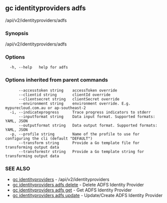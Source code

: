 ## gc identityproviders adfs

/api/v2/identityproviders/adfs

### Synopsis

/api/v2/identityproviders/adfs

### Options

```
  -h, --help   help for adfs
```

### Options inherited from parent commands

```
      --accesstoken string    accessToken override
      --clientid string       clientId override
      --clientsecret string   clientSecret override
      --environment string    environment override. E.g. mypurecloud.com.au or ap-southeast-2
  -i, --indicateprogress      Trace progress indicators to stderr
      --inputformat string    Data input format. Supported formats: YAML, JSON
      --outputformat string   Data output format. Supported formats: YAML, JSON
  -p, --profile string        Name of the profile to use for configuring the cli (default "DEFAULT")
      --transform string      Provide a Go template file for transforming output data
      --transformstr string   Provide a Go template string for transforming output data
```

### SEE ALSO

* [gc identityproviders](gc_identityproviders.html)	 - /api/v2/identityproviders
* [gc identityproviders adfs delete](gc_identityproviders_adfs_delete.html)	 - Delete ADFS Identity Provider
* [gc identityproviders adfs get](gc_identityproviders_adfs_get.html)	 - Get ADFS Identity Provider
* [gc identityproviders adfs update](gc_identityproviders_adfs_update.html)	 - Update/Create ADFS Identity Provider


